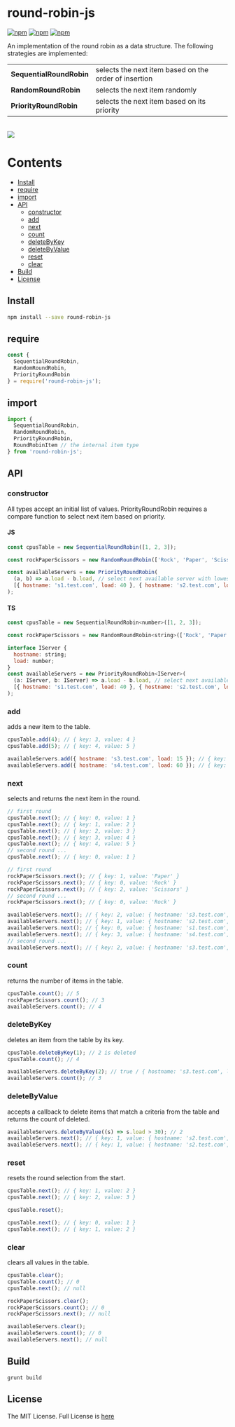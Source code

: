 # round-robin-js

[![npm](https://img.shields.io/npm/v/round-robin-js.svg)](https://www.npmjs.com/package/round-robin-js) [![npm](https://img.shields.io/npm/dm/round-robin-js.svg)](https://www.npmjs.com/package/round-robin-js) [![npm](https://img.shields.io/badge/node-%3E=%206.0-blue.svg)](https://www.npmjs.com/package/round-robin-js)

An implementation of the round robin as a data structure. The following strategies are implemented:
<table>
  <tr>
    <td><b>SequentialRoundRobin</b></td>
    <td>selects the next item based on the order of insertion</td>
  </tr>
  <tr>
    <td><b>RandomRoundRobin</b></td>
    <td>selects the next item randomly</td>
  </tr>
  <tr>
    <td><b>PriorityRoundRobin</b></td>
    <td>selects the next item based on its priority</td>
  </tr>
</table>
<br/>

<img src="https://user-images.githubusercontent.com/6517308/121813242-859a9700-cc6b-11eb-99c0-49e5bb63005b.jpg">

# Contents
* [Install](#install)
* [require](#import)
* [import](#import)
* [API](#api)
  * [constructor](#constructor)
  * [add](#add)
  * [next](#next)
  * [count](#count)
  * [deleteByKey](#deletebykey)
  * [deleteByValue](#deletebyvalue)
  * [reset](#reset)
  * [clear](#clear)
 * [Build](#build)
 * [License](#license)

## Install

```sh
npm install --save round-robin-js
```

## require
```js
const {
  SequentialRoundRobin,
  RandomRoundRobin,
  PriorityRoundRobin
} = require('round-robin-js');
```

## import
```js
import {
  SequentialRoundRobin,
  RandomRoundRobin,
  PriorityRoundRobin,
  RoundRobinItem // the internal item type
} from 'round-robin-js';
```

## API

### constructor
All types accept an initial list of values. PriorityRoundRobin requires a compare function to select next item based on priority.

#### JS

```js
const cpusTable = new SequentialRoundRobin([1, 2, 3]);

const rockPaperScissors = new RandomRoundRobin(['Rock', 'Paper', 'Scissors']);

const availableServers = new PriorityRoundRobin(
  (a, b) => a.load - b.load, // select next available server with lowest load
  [{ hostname: 's1.test.com', load: 40 }, { hostname: 's2.test.com', load: 30 }]
);
```

#### TS

```js
const cpusTable = new SequentialRoundRobin<number>([1, 2, 3]);

const rockPaperScissors = new RandomRoundRobin<string>(['Rock', 'Paper', 'Scissors']);

interface IServer {
  hostname: string;
  load: number;
}
const availableServers = new PriorityRoundRobin<IServer>(
  (a: IServer, b: IServer) => a.load - b.load, // select next available server with lowest load
  [{ hostname: 's1.test.com', load: 40 }, { hostname: 's2.test.com', load: 30 }]
);
```

### add
adds a new item to the table.

```js
cpusTable.add(4); // { key: 3, value: 4 }
cpusTable.add(5); // { key: 4, value: 5 }

availableServers.add({ hostname: 's3.test.com', load: 15 }); // { key: 2, value: { hostname: 's3.test.com', load: 15 } }
availableServers.add({ hostname: 's4.test.com', load: 60 }); // { key: 3, value: { hostname: 's4.test.com', load: 60 } }
```

### next
selects and returns the next item in the round.

```js
// first round
cpusTable.next(); // { key: 0, value: 1 }
cpusTable.next(); // { key: 1, value: 2 }
cpusTable.next(); // { key: 2, value: 3 }
cpusTable.next(); // { key: 3, value: 4 }
cpusTable.next(); // { key: 4, value: 5 }
// second round ...
cpusTable.next(); // { key: 0, value: 1 }

// first round
rockPaperScissors.next(); // { key: 1, value: 'Paper' }
rockPaperScissors.next(); // { key: 0, value: 'Rock' }
rockPaperScissors.next(); // { key: 2, value: 'Scissors' }
// second round ...
rockPaperScissors.next(); // { key: 0, value: 'Rock' }

availableServers.next(); // { key: 2, value: { hostname: 's3.test.com', load: 15 } }
availableServers.next(); // { key: 1, value: { hostname: 's2.test.com', load: 30 } }
availableServers.next(); // { key: 0, value: { hostname: 's1.test.com', load: 40 } }
availableServers.next(); // { key: 3, value: { hostname: 's4.test.com', load: 60 } }
// second round ...
availableServers.next(); // { key: 2, value: { hostname: 's3.test.com', load: 15 } }
```

### count
returns the number of items in the table.

```js
cpusTable.count(); // 5
rockPaperScissors.count(); // 3
availableServers.count(); // 4
```

### deleteByKey
deletes an item from the table by its key.

```js
cpusTable.deleteByKey(1); // 2 is deleted
cpusTable.count(); // 4

availableServers.deleteByKey(2); // true / { hostname: 's3.test.com', load: 15 } is deleted
availableServers.count(); // 3
```

### deleteByValue
accepts a callback to delete items that match a criteria from the table and returns the count of deleted.

```js
availableServers.deleteByValue((s) => s.load > 30); // 2
availableServers.next(); // { key: 1, value: { hostname: 's2.test.com', load: 30 } }
availableServers.next(); // { key: 1, value: { hostname: 's2.test.com', load: 30 } }
```

### reset
resets the round selection from the start.

```js
cpusTable.next(); // { key: 1, value: 2 }
cpusTable.next(); // { key: 2, value: 3 }

cpusTable.reset();

cpusTable.next(); // { key: 0, value: 1 }
cpusTable.next(); // { key: 1, value: 2 }
```

### clear
clears all values in the table.

```js
cpusTable.clear();
cpusTable.count(); // 0
cpusTable.next(); // null

rockPaperScissors.clear();
rockPaperScissors.count(); // 0
rockPaperScissors.next(); // null

availableServers.clear();
availableServers.count(); // 0
availableServers.next(); // null
```

## Build
```
grunt build
```

## License
The MIT License. Full License is [here](https://github.com/eyas-ranjous/round-robin-js/blob/main/LICENSE)
